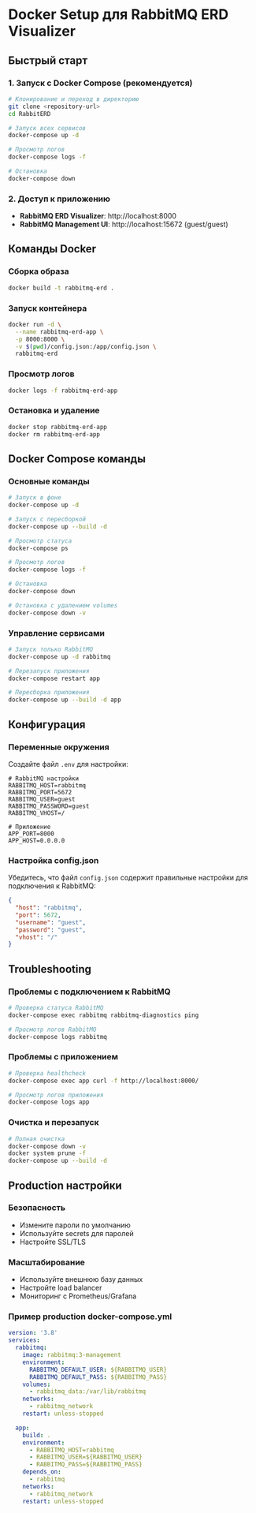 # Docker Setup для RabbitMQ ERD Visualizer

## Быстрый старт

### 1. Запуск с Docker Compose (рекомендуется)

```bash
# Клонирование и переход в директорию
git clone <repository-url>
cd RabbitERD

# Запуск всех сервисов
docker-compose up -d

# Просмотр логов
docker-compose logs -f

# Остановка
docker-compose down
```

### 2. Доступ к приложению

- **RabbitMQ ERD Visualizer**: http://localhost:8000
- **RabbitMQ Management UI**: http://localhost:15672 (guest/guest)

## Команды Docker

### Сборка образа
```bash
docker build -t rabbitmq-erd .
```

### Запуск контейнера
```bash
docker run -d \
  --name rabbitmq-erd-app \
  -p 8000:8000 \
  -v $(pwd)/config.json:/app/config.json \
  rabbitmq-erd
```

### Просмотр логов
```bash
docker logs -f rabbitmq-erd-app
```

### Остановка и удаление
```bash
docker stop rabbitmq-erd-app
docker rm rabbitmq-erd-app
```

## Docker Compose команды

### Основные команды
```bash
# Запуск в фоне
docker-compose up -d

# Запуск с пересборкой
docker-compose up --build -d

# Просмотр статуса
docker-compose ps

# Просмотр логов
docker-compose logs -f

# Остановка
docker-compose down

# Остановка с удалением volumes
docker-compose down -v
```

### Управление сервисами
```bash
# Запуск только RabbitMQ
docker-compose up -d rabbitmq

# Перезапуск приложения
docker-compose restart app

# Пересборка приложения
docker-compose up --build -d app
```

## Конфигурация

### Переменные окружения

Создайте файл `.env` для настройки:

```env
# RabbitMQ настройки
RABBITMQ_HOST=rabbitmq
RABBITMQ_PORT=5672
RABBITMQ_USER=guest
RABBITMQ_PASSWORD=guest
RABBITMQ_VHOST=/

# Приложение
APP_PORT=8000
APP_HOST=0.0.0.0
```

### Настройка config.json

Убедитесь, что файл `config.json` содержит правильные настройки для подключения к RabbitMQ:

```json
{
  "host": "rabbitmq",
  "port": 5672,
  "username": "guest",
  "password": "guest",
  "vhost": "/"
}
```

## Troubleshooting

### Проблемы с подключением к RabbitMQ
```bash
# Проверка статуса RabbitMQ
docker-compose exec rabbitmq rabbitmq-diagnostics ping

# Просмотр логов RabbitMQ
docker-compose logs rabbitmq
```

### Проблемы с приложением
```bash
# Проверка healthcheck
docker-compose exec app curl -f http://localhost:8000/

# Просмотр логов приложения
docker-compose logs app
```

### Очистка и перезапуск
```bash
# Полная очистка
docker-compose down -v
docker system prune -f
docker-compose up --build -d
```

## Production настройки

### Безопасность
- Измените пароли по умолчанию
- Используйте secrets для паролей
- Настройте SSL/TLS

### Масштабирование
- Используйте внешнюю базу данных
- Настройте load balancer
- Мониторинг с Prometheus/Grafana

### Пример production docker-compose.yml
```yaml
version: '3.8'
services:
  rabbitmq:
    image: rabbitmq:3-management
    environment:
      RABBITMQ_DEFAULT_USER: ${RABBITMQ_USER}
      RABBITMQ_DEFAULT_PASS: ${RABBITMQ_PASS}
    volumes:
      - rabbitmq_data:/var/lib/rabbitmq
    networks:
      - rabbitmq_network
    restart: unless-stopped

  app:
    build: .
    environment:
      - RABBITMQ_HOST=rabbitmq
      - RABBITMQ_USER=${RABBITMQ_USER}
      - RABBITMQ_PASS=${RABBITMQ_PASS}
    depends_on:
      - rabbitmq
    networks:
      - rabbitmq_network
    restart: unless-stopped
```
